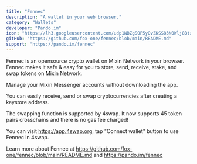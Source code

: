 ```yaml
---
title: "Fennec"
description: "A wallet in your web browser."
category: "Wallets"
developer: "Pando.im"
icon: "https://lh3.googleusercontent.com/udp1NBZgSOP5yOvZKSS83N0Wlj8BtznzlVqPl3MK88aYUburXhPua_oMjzIY2TPeP5e48CKbQTf79TbRhVwmKsacCzI=w128-h128-e365-rj-sc0x00ffffff"
gitHub: "https://github.com/fox-one/fennec/blob/main/README.md"
support: "https://pando.im/fennec"
---
```

Fennec is an opensource crypto wallet on Mixin Network in your browser. Fennec makes it safe & easy for you to store, send, receive, stake, and swap tokens on Mixin Network.

Manage your Mixin Messenger accounts without downloading the app.

You can easily receive, send or swap cryptocurrencies after creating a keystore address. 

The swapping function is supported by 4swap. It now supports 45 token pairs crosschains and there is no gas fee charged!

You can visit https://app.4swap.org, tap "Connect wallet" button to use Fennec in 4swap.

Learn more about Fennec at https://github.com/fox-one/fennec/blob/main/README.md and https://pando.im/fennec

